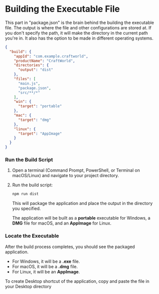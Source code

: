 # Building the Executable File

This part in "package.json" is the brain behind the building the executable file. The output is where the file and other configurations are stored at. If you don't specify the path, it will make the directory in the current path you're in. It also has the option to be made in different operating systems.

```json
{
  "build": {
    "appId": "com.example.craftworld",
    "productName": "CraftWorld",
    "directories": {
      "output": "dist"
    },
    "files": [
      "main.js",
      "package.json",
      "src/**/*"
    ],
    "win": {
      "target": "portable"
    },
    "mac": {
      "target": "dmg"
    },
    "linux": {
      "target": "AppImage"
    }
  }
}
```


### Run the Build Script

1. Open a terminal (Command Prompt, PowerShell, or Terminal on macOS/Linux) and navigate to your project directory.

2. Run the build script:
   ```bash
   npm run dist
   ```

   This will package the application and place the output in the directory you specified.

   The application will be built as a **portable** executable for Windows, a **DMG** file for macOS, and an **AppImage** for Linux.

### Locate the Executable

After the build process completes, you should see the packaged application.

- For Windows, it will be a **.exe** file.
- For macOS, it will be a **.dmg** file.
- For Linux, it will be an **AppImage**.

To create Desktop shortcut of the application, copy and paste the file in your Desktop directory
